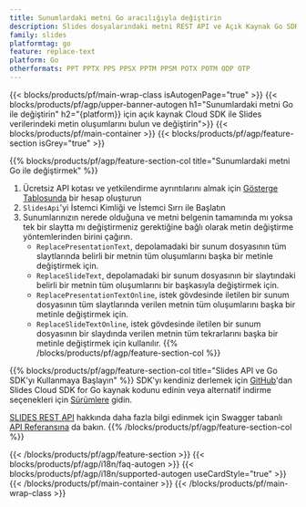 ```yaml
---
title: Sunumlardaki metni Go aracılığıyla değiştirin
description: Slides dosyalarındaki metni REST API ve Açık Kaynak Go SDK ile değiştirin
family: slides
platformtag: go
feature: replace-text
platform: Go
otherformats: PPT PPTX PPS PPSX PPTM PPSM POTX POTM ODP OTP
---
```


{{< blocks/products/pf/main-wrap-class isAutogenPage="true" >}}
{{< blocks/products/pf/agp/upper-banner-autogen h1="Sunumlardaki metni Go ile değiştirin" h2="{platform}} için açık kaynak Cloud SDK ile Slides verilerindeki metin oluşumlarını bulun ve değiştirin">}}
{{< blocks/products/pf/main-container >}}
{{< blocks/products/pf/agp/feature-section isGrey="true" >}}

{{% blocks/products/pf/agp/feature-section-col title="Sunumlardaki metni Go ile değiştirmek" %}}
1. Ücretsiz API kotası ve yetkilendirme ayrıntılarını almak için <a href="https://dashboard.aspose.cloud/">Gösterge Tablosunda</a> bir hesap oluşturun
1. ```SlidesApi```'yi İstemci Kimliği ve İstemci Sırrı ile Başlatın
1. Sunumlarınızın nerede olduğuna ve metni belgenin tamamında mı yoksa tek bir slaytta mı değiştirmeniz gerektiğine bağlı olarak metin değiştirme yöntemlerinden birini çağırın.
    - ```ReplacePresentationText```, depolamadaki bir sunum dosyasının tüm slaytlarında belirli bir metnin tüm oluşumlarını başka bir metinle değiştirmek için.
    - ```ReplaceSlideText```, depolamadaki bir sunum dosyasının bir slaytındaki belirli bir metnin tüm oluşumlarını bir başkasıyla değiştirmek için.
    - ```ReplacePresentationTextOnline```, istek gövdesinde iletilen bir sunum dosyasının tüm slaytlarında verilen metnin tüm oluşumlarını başka bir metinle değiştirmek için.
    - ```ReplaceSlideTextOnline```, istek gövdesinde iletilen bir sunum dosyasının bir slaydında verilen metnin tüm tekrarlarını başka bir metinle değiştirmek için kullanılır.
{{% /blocks/products/pf/agp/feature-section-col %}}

{{% blocks/products/pf/agp/feature-section-col title="Slides API ve Go SDK'yı Kullanmaya Başlayın" %}}
SDK'yı kendiniz derlemek için [GitHub](https://github.com/aspose-slides-cloud/aspose-slides-cloud-go)'dan Slides Cloud SDK for Go kaynak kodunu edinin veya alternatif indirme seçenekleri için [Sürümlere](https://releases.aspose.cloud/) gidin.

[SLIDES REST API](https://products.aspose.cloud/slides/curl/) hakkında daha fazla bilgi edinmek için Swagger tabanlı [API Referansına](https://apireference.aspose.cloud/slides/) da bakın.
{{% /blocks/products/pf/agp/feature-section-col %}}

{{< /blocks/products/pf/agp/feature-section >}}
{{< blocks/products/pf/agp/i18n/faq-autogen >}}
{{< blocks/products/pf/agp/i18n/supported-autogen useCardStyle="true" >}}
{{< /blocks/products/pf/main-container >}}
{{< /blocks/products/pf/main-wrap-class >}}
